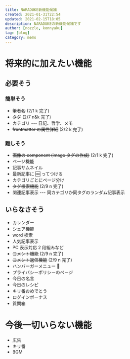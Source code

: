 ```yaml
---
title: NARADUKE新機能候補
created: 2021-01-31T22:54
updated: 2021-02-15T18:05
description: NARADUKEの新機能候補です
author: [nozzle, konnyaku]
tag: [blog]
category: memo
---
```


# 将来的に加えたい機能

## 必要そう

### 簡単そう

- ~~筆者名~~ (2/1 k 完了)
- ~~タグ~~ (2/7 n&k 完了)
- カテゴリ --- 日記、哲学、メモ
- ~~frontmatter の属性詳細~~ (2/2 k 完了)

### 難しそう

- ~~画像の component (image タグの作成)~~ (2/1 k 完了)
- ページ機能
- 記事サムネイル
- 最新記事に 🆕 ってつける
- カテゴリごとにページ分け
- ~~タグ検索機能~~ (2/9 n 完了)
- 関連記事表示 --- 同カテゴリか同タグのランダム記事表示

## いらなさそう

- カレンダー
- シェア機能
- word 検索
- 人気記事表示
- PC 表示対応 2 段組みなど
- ~~コメント機能~~ (2/9 n 完了)
- ~~コメント返信機能~~ (2/9 n 完了)
- ハンバーガーメニュー 🍔
- プライバシーポリシーのページ
- 今日の名言
- 今日のレシピ
- キリ番おめでとう
- ログインボーナス
- 質問箱

# 今後一切いらない機能

- 広告
- キリ番
- BGM
